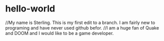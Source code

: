 # hello-world 

//My name is Sterling. This is my first edit to a branch. I am fairly new to programing and have never used github befor. 
//I am a huge fan of Quake and DOOM and I would like to be a game developer. 
